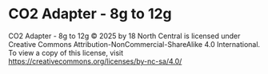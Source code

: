 # CO2 Adapter - 8g to 12g
CO2 Adapter - 8g to 12g © 2025 by 18 North Central is licensed under Creative Commons Attribution-NonCommercial-ShareAlike 4.0 International. To view a copy of this license, visit https://creativecommons.org/licenses/by-nc-sa/4.0/
